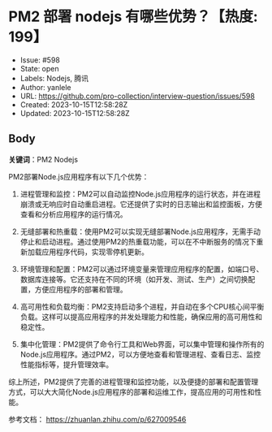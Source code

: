 # PM2 部署 nodejs 有哪些优势？【热度: 199】

- Issue: #598
- State: open
- Labels: Nodejs, 腾讯
- Author: yanlele
- URL: https://github.com/pro-collection/interview-question/issues/598
- Created: 2023-10-15T12:58:28Z
- Updated: 2023-10-15T12:58:28Z

## Body

**关键词**：PM2 Nodejs

PM2部署Node.js应用程序有以下几个优势：

1. 进程管理和监控：PM2可以自动监控Node.js应用程序的运行状态，并在进程崩溃或无响应时自动重启进程。它还提供了实时的日志输出和监控面板，方便查看和分析应用程序的运行情况。

2. 无缝部署和热重载：使用PM2可以实现无缝部署Node.js应用程序，无需手动停止和启动进程。通过使用PM2的热重载功能，可以在不中断服务的情况下重新加载应用程序代码，实现零停机更新。

3. 环境管理和配置：PM2可以通过环境变量来管理应用程序的配置，如端口号、数据库连接等。它还支持在不同的环境（如开发、测试、生产）之间切换配置，方便应用程序的部署和管理。

4. 高可用性和负载均衡：PM2支持启动多个进程，并自动在多个CPU核心间平衡负载。这样可以提高应用程序的并发处理能力和性能，确保应用的高可用性和稳定性。

5. 集中化管理：PM2提供了命令行工具和Web界面，可以集中管理和操作所有的Node.js应用程序。通过PM2，可以方便地查看和管理进程、查看日志、监控性能指标等，提升管理效率。

综上所述，PM2提供了完善的进程管理和监控功能，以及便捷的部署和配置管理方式，可以大大简化Node.js应用程序的部署和运维工作，提高应用的可用性和性能。

参考文档： https://zhuanlan.zhihu.com/p/627009546

